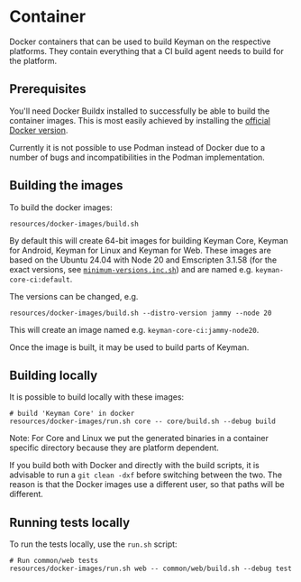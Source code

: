 # Container

Docker containers that can be used to build Keyman on the respective
platforms. They contain everything that a CI build agent needs to
build for the platform.

## Prerequisites

You'll need Docker Buildx installed to successfully be able to build the
container images. This is most easily achieved by installing the [official
Docker version](https://docs.docker.com/engine/install/ubuntu/).

Currently it is not possible to use Podman instead of Docker due to a number
of bugs and incompatibilities in the Podman implementation.

## Building the images

To build the docker images:

```shell
resources/docker-images/build.sh
```

By default this will create 64-bit images for building
Keyman Core, Keyman for Android, Keyman for Linux and
Keyman for Web. These images are based on the Ubuntu 24.04
with Node 20 and Emscripten 3.1.58 (for the exact versions,
see [`minimum-versions.inc.sh`](../build/minimum-versions.inc.sh))
and are named e.g. `keyman-core-ci:default`.

The versions can be changed, e.g.

```shell
resources/docker-images/build.sh --distro-version jammy --node 20
```

This will create an image named e.g. `keyman-core-ci:jammy-node20`.

Once the image is built, it may be used to build parts of Keyman.

## Building locally

It is possible to build locally with these images:

```shell
# build 'Keyman Core' in docker
resources/docker-images/run.sh core -- core/build.sh --debug build
```

Note: For Core and Linux we put the generated binaries in a
container specific directory because they are platform dependent.

If you build both with Docker and directly with the build scripts, it is
advisable to run a `git clean -dxf` before switching between the two. The
reason is that the Docker images use a different user, so that paths
will be different.

## Running tests locally

To run the tests locally, use the `run.sh` script:

```shell
# Run common/web tests
resources/docker-images/run.sh web -- common/web/build.sh --debug test
```
